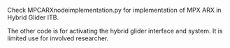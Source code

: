 Check MPCARXnodeimplementation.py for implementation of MPX ARX in Hybrid Glider ITB.

The other code is for activating the hybrid glider interface and system. It is limited use for involved researcher.
